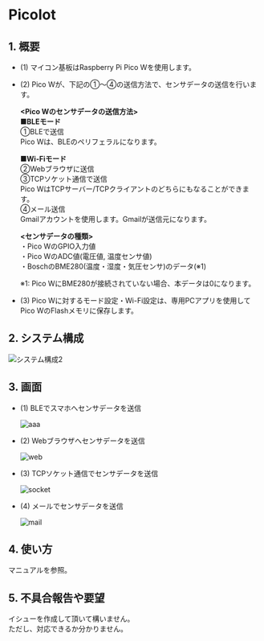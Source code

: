 # PicoIot
## 1. 概要
- (1) マイコン基板はRaspberry Pi Pico Wを使用します。  
- (2) Pico Wが、下記の①～④の送信方法で、センサデータの送信を行います。  
      
    **<Pico Wのセンサデータの送信方法>**    
    **■BLEモード**  
    ①BLEで送信  
     Pico Wは、BLEのペリフェラルになります。  

    **■Wi-Fiモード**  
    ②Webブラウザに送信  
    ③TCPソケット通信で送信   
     Pico WはTCPサーバー/TCPクライアントのどちらにもなることができます。  
    ④メール送信    
     Gmailアカウントを使用します。Gmailが送信元になります。    

    **<センサデータの種類>**  
    ・Pico WのGPIO入力値  
    ・Pico WのADC値(電圧値, 温度センサ値)  
    ・BoschのBME280(温度・湿度・気圧センサ)のデータ(※1)   
        
    ※1: Pico WにBME280が接続されていない場合、本データは0になります。  
 
- (3) Pico Wに対するモード設定・Wi-Fi設定は、専用PCアプリを使用してPico WのFlashメモリに保存します。 

## 2. システム構成  
![システム構成2](https://github.com/user-attachments/assets/bd1f3872-290d-43fc-abdd-6f6824f8ec77)


## 3. 画面  
- (1) BLEでスマホへセンサデータを送信

     ![aaa](https://github.com/user-attachments/assets/25d75e21-08b5-4cd6-b222-466bac17a6db)


- (2) Webブラウザへセンサデータを送信  

   ![web](https://github.com/user-attachments/assets/046da13b-368c-4036-90a8-b6b381b8a323)

- (3) TCPソケット通信でセンサデータを送信

     ![socket](https://github.com/user-attachments/assets/d13d79bd-8fd3-456b-8eb3-2490991ca82e)

- (4) メールでセンサデータを送信
  
     ![mail](https://github.com/user-attachments/assets/3a8557ac-bc60-4f82-b68f-f73179f5a98c)

  
## 4. 使い方  
マニュアルを参照。

## 5. 不具合報告や要望
イシューを作成して頂いて構いません。  
ただし、対応できるか分かりません。   

